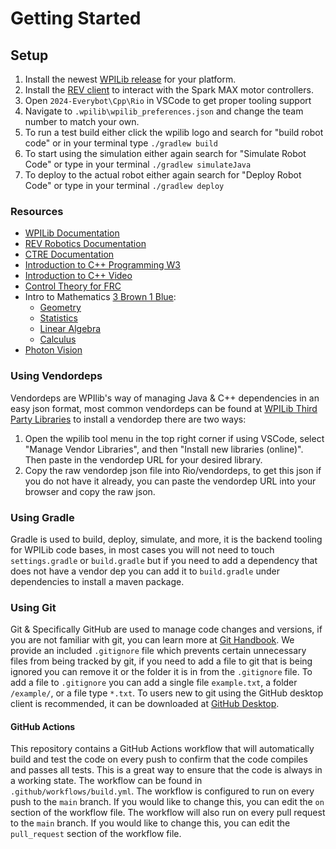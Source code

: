 # Getting Started

## Setup
1. Install the newest [WPILib release](https://github.com/wpilibsuite/allwpilib/releases) for your platform.
2. Install the [REV client](https://docs.revrobotics.com/rev-hardware-client/) to interact with the Spark MAX motor 
controllers.
3. Open `2024-Everybot\Cpp\Rio` in VSCode to get proper tooling support
4. Navigate to `.wpilib\wpilib_preferences.json` and change the team number to match your own.
5. To run a test build either click the wpilib logo and search for "build robot code" or in your terminal type 
`./gradlew build`
6. To start using the simulation either again search for "Simulate Robot Code" or type in your terminal
`./gradlew simulateJava`
7. To deploy to the actual robot either again search for "Deploy Robot Code" or type in your terminal
`./gradlew deploy`

### Resources
- [WPILib Documentation](https://docs.wpilib.org/en/stable/)
- [REV Robotics Documentation](https://docs.revrobotics.com/)
- [CTRE Documentation](https://phoenix-documentation.readthedocs.io/en/latest/index.html)
- [Introduction to C++ Programming W3](https://introcs.cs.princeton.edu/cpp/home/)
- [Introduction to C++ Video](https://www.youtube.com/watch?v=vLnPwxZdW4Y)
- [Control Theory for FRC](https://controls-in-frc.link/)
- Intro to Mathematics [3 Brown 1 Blue](https://www.youtube.com/@3blue1brown): 
  - [Geometry](https://www.youtube.com/watch?v=GNcFjFmqEc8&list=PLZHQObOWTQDMXMi3bUMThGdYqos36X_lA)
  - [Statistics](https://www.youtube.com/watch?v=8idr1WZ1A7Q&list=PL0t49HdSsmyZHmM96zyRCf79kSBnb9RRH)
  - [Linear Algebra](https://www.youtube.com/watch?v=kjBOesZCoqc&list=PL0-GT3co4r2y2YErbmuJw2L5tW4Ew2O5B)
  - [Calculus](https://www.youtube.com/watch?v=WUvTyaaNkzM&list=PLZHQObOWTQDMsr9K-rj53DwVRMYO3t5Yr)
- [Photon Vision](https://docs.photonvision.org/en/latest/)

### Using Vendordeps
Vendordeps are WPIlib's way of managing Java & C++ dependencies in an easy json format, most common vendordeps can be
found at [WPILib Third Party Libraries](https://docs.wpilib.org/en/stable/docs/software/vscode-overview/3rd-party-libraries.html)
to install a vendordep there are two ways: 
1. Open the wpilib tool menu in the top right corner if using VSCode, select "Manage Vendor Libraries", and then 
"Install new libraries (online)". Then paste in the vendordep URL for your desired library.
2. Copy the raw vendordep json file into Rio/vendordeps, to get this json if you do not have it already, you can paste
the vendordep URL into your browser and copy the raw json.

### Using Gradle
Gradle is used to build, deploy, simulate, and more, it is the backend tooling for WPILib code bases, in most cases you
will not need to touch `settings.gradle` or `build.gradle` but if you need to add a dependency that does not have a 
vendor dep you can add it to `build.gradle` under dependencies to install a maven package.

### Using Git
Git & Specifically GitHub are used to manage code changes and versions, if you are not familiar with git, you can learn
more at [Git Handbook](https://guides.github.com/introduction/git-handbook/). We provide an included `.gitignore` file
which prevents certain unnecessary files from being tracked by git, if you need to add a file to git that is being 
ignored you can remove it or the folder it is in from the `.gitignore` file. To add a file to `.gitignore` you can
add a single file `example.txt`, a folder `/example/`, or a file type `*.txt`. To users new to git using the GitHub 
desktop client is recommended, it can be downloaded at [GitHub Desktop](https://desktop.github.com/).

#### GitHub Actions
This repository contains a GitHub Actions workflow that will automatically build and test the code on every push to 
confirm that the code compiles and passes all tests. This is a great way to ensure that the code is always in a working
state. The workflow can be found in `.github/workflows/build.yml`. The workflow is configured to run on every push to
the `main` branch. If you would like to change this, you can edit the `on` section of the workflow file. The workflow
will also run on every pull request to the `main` branch. If you would like to change this, you can edit the 
`pull_request` section of the workflow file.